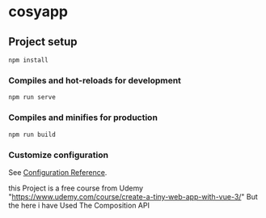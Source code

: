 # cosyapp

## Project setup
```
npm install
```

### Compiles and hot-reloads for development
```
npm run serve
```

### Compiles and minifies for production
```
npm run build
```

### Customize configuration
See [Configuration Reference](https://cli.vuejs.org/config/).


this Project is a free course from Udemy "https://www.udemy.com/course/create-a-tiny-web-app-with-vue-3/" 
But the here i have Used The Composition API 
